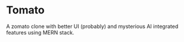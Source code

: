 # Tomato
A zomato clone with better UI (probably) and mysterious AI integrated features using MERN stack.
